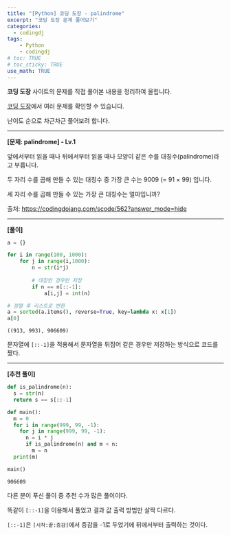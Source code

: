 ```yaml
---
title: "[Python] 코딩 도장 - palindrome"
excerpt: "코딩 도장 문제 풀어보기"
categories: 
  - codingdj
tags: 
    - Python
    - codingdj
# toc: TRUE
# toc_sticky: TRUE
use_math: TRUE
---
```


**코딩 도장** 사이트의 문제를 직접 풀어본 내용을 정리하여 올립니다.

[코딩 도장](https://codingdojang.com/)에서 여러 문제를 확인할 수 있습니다.

난이도 순으로 차근차근 풀어보려 합니다.

---

**[문제: palindrome] - Lv.1**

앞에서부터 읽을 때나 뒤에서부터 읽을 때나 모양이 같은 수를 대칭수(palindrome)라고 부릅니다. 

두 자리 수를 곱해 만들 수 있는 대칭수 중 가장 큰 수는 9009 (= 91 × 99) 입니다. 

세 자리 수를 곱해 만들 수 있는 가장 큰 대칭수는 얼마입니까?

출처: <https://codingdojang.com/scode/562?answer_mode=hide>

---

**[풀이]**


```python
a = {}

for i in range(100, 1000):
    for j in range(i,1000):
        n = str(i*j)
        
        # 대칭인 경우만 저장
        if n == n[::-1]:
            a[i,j] = int(n)

# 정렬 후 리스트로 변환
a = sorted(a.items(), reverse=True, key=lambda x: x[1])
a[0]
```




    ((913, 993), 906609)



문자열에 `[::-1]`을 적용해서 문자열을 뒤집어 같은 경우만 저장하는 방식으로 코드를 짰다.

---

**[추천 풀이]**


```python
def is_palindrome(n):
  s = str(n)
  return s == s[::-1]

def main():
  m = 0
  for i in range(999, 99, -1):
    for j in range(999, 99, -1):
      n = i * j
      if is_palindrome(n) and m < n:
        m = n
  print(m)

main()
```

    906609
    

다른 분이 푸신 풀이 중 추천 수가 많은 풀이이다.

똑같이 `[::-1]`을 이용해서 풀었고 결과 값 출력 방법만 살짝 다르다.

`[::-1]`은 `[시작:끝:증감]`에서 증감을 -1로 두었기에 뒤에서부터 출력하는 것이다.
